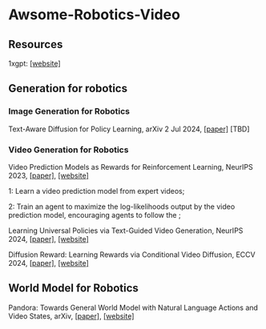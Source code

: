 # Awsome-Robotics-Video

## Resources

1xgpt: [[website]](https://github.com/1x-technologies/1xgpt)

## Generation for robotics

### Image Generation for Robotics

Text-Aware Diffusion for Policy Learning, arXiv 2 Jul 2024, [[paper]](https://arxiv.org/pdf/2407.01903) [TBD]

### Video Generation for Robotics

Video Prediction Models as Rewards for Reinforcement Learning, NeurIPS 2023, [[paper]](https://arxiv.org/pdf/2305.14343), [[website]](https://www.escontrela.me/viper/)

1: Learn a video prediction model from expert videos;

2: Train an agent to maximize the log-likelihoods output by the video prediction model, encouraging agents to follow the ;




Learning Universal Policies via Text-Guided Video Generation, NeurIPS 2024, [[paper]](https://proceedings.neurips.cc/paper_files/paper/2023/file/1d5b9233ad716a43be5c0d3023cb82d0-Paper-Conference.pdf), [[website]](https://universal-policy.github.io/)

Diffusion Reward: Learning Rewards via Conditional Video Diffusion, ECCV 2024, [[paper]](https://diffusion-reward.github.io/resources/Diffusion_Reward_Learning_Rewards_via_Conditional_Video_Diffusion.pdf), [[website]](https://diffusion-reward.github.io/)



## World Model for Robotics

Pandora: Towards General World Model with Natural Language Actions and Video States, arXiv, [[paper]](https://arxiv.org/pdf/2406.09455), [[website]](https://world-model.maitrix.org/)


